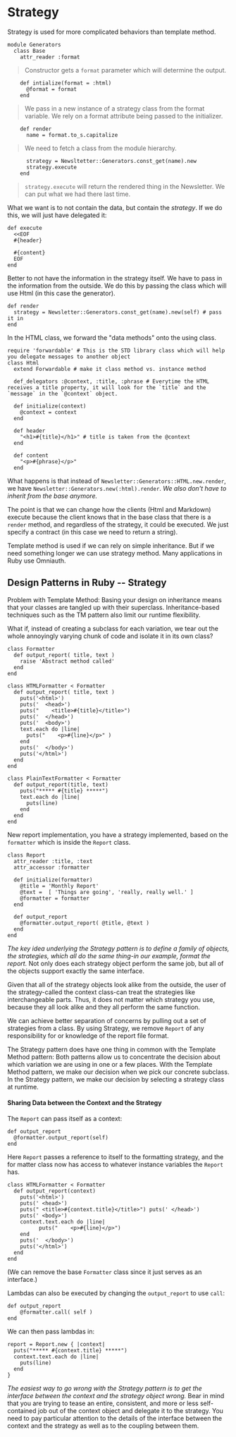 # Strategy

Strategy is used for more complicated behaviors than template method.

    module Generators
      class Base
        attr_reader :format

> Constructor gets a `format` parameter which will determine the output.

        def intialize(format = :html)
          @format = format
        end

> We pass in a new instance of a strategy class from the format variable. We rely on a format attribute being passed to the initializer.

        def render
          name = format.to_s.capitalize

> We need to fetch a class from the module hierarchy.

          strategy = Newsltetter::Generators.const_get(name).new
          strategy.execute
        end

> `strategy.execute` will return the rendered thing in the Newsletter. We can put what we had there last time.

What we want is to not contain the data, but contain the *strategy*. If we do this, we will just have delegated it:

    def execute
      <<EOF
      #{header}

      #{content}
      EOF
    end

Better to not have the information in the strategy itself. We have to pass in the information from the outside. We do this by passing the class which will use Html (in this case the generator).

    def render
      strategy = Newsletter::Generators.const_get(name).new(self) # pass it in
    end

In the HTML class, we forward the "data methods" onto the using class.

    require 'forwardable' # This is the STD library class which will help you delegate messages to another object
    class Html
      extend Forwardable # make it class method vs. instance method

      def_delegators :@context, :title, :phrase # Everytime the HTML receives a title property, it will look for the `title` and the `message` in the `@context` object.

      def initialize(context)
        @context = context
      end

      def header
        "<h1>#{title}</h1>" # title is taken from the @context
      end

      def content
        "<p>#{phrase}</p>"
      end


What happens is that instead of `Newsletter::Generators::HTML.new.render`, we have `Newsletter::Generators.new(:html).render`. *We also don't have to inherit from the base anymore.*

The point is that we can change how the clients (Html and Markdown) execute because the client knows that in the base class that there is a `render` method, and regardless of the strategy, it could be executed. We just specify a contract (in this case we need to return a string).

Template method is used if we can rely on simple inheritance. But if we need something longer we can use strategy method. Many applications in Ruby use Omniauth.

## Design Patterns in Ruby -- Strategy

Problem with Template Method: Basing your design on inheritance means that your classes are tangled up with their superclass. Inheritance-based techniques such as the TM pattern also limit our runtime flexibility.

What if, instead of creating a subclass for each variation, we tear out the whole annoyingly varying chunk of code and isolate it in its own class?

    class Formatter
      def output_report( title, text )
        raise 'Abstract method called'
      end
    end

    class HTMLFormatter < Formatter
      def output_report( title, text )
        puts('<html>')
        puts('  <head>')
        puts("    <title>#{title}</title>")
        puts('  </head>')
        puts('  <body>')
        text.each do |line|
          puts("    <p>#{line}</p>" )
        end
        puts('  </body>')
        puts('</html>')
      end
    end

    class PlainTextFormatter < Formatter
      def output_report(title, text)
        puts("***** #{title} *****")
        text.each do |line|
          puts(line)
        end
      end
    end

New report implementation, you have a strategy implemented, based on the `formatter` which is inside the `Report` class.

    class Report
      attr_reader :title, :text
      attr_accessor :formatter

      def initialize(formatter)
        @title = 'Monthly Report'
        @text =  [ 'Things are going', 'really, really well.' ]
        @formatter = formatter
      end

      def output_report
        @formatter.output_report( @title, @text )
      end
    end

*The key idea underlying the Strategy pattern is to define a family of objects, the strategies, which all do the same thing-in our example, format the report.* Not only does each strategy object perform the same job, but all of the objects support exactly the same interface.

Given that all of the strategy objects look alike from the outside, the user of the strategy-called the context class-can treat the strategies like interchangeable parts. Thus, it does not matter which strategy you use, because they all look alike and they all perform the same function.

We can achieve better separation of concerns by pulling out a set of strategies from a class. By using Strategy, we remove `Report` of any responsibility for or knowledge of the report file format.

The Strategy pattern does have one thing in common with the Template Method pattern: Both patterns allow us to concentrate the decision about which variation we are using in one or a few places. With the Template Method pattern, we make our decision when we pick our concrete subclass. In the Strategy pattern, we make our decision by selecting a strategy class at runtime.

#### Sharing Data between the Context and the Strategy

The `Report` can pass itself as a context:

    def output_report
      @formatter.output_report(self)
    end

Here `Report` passes a reference to itself to the formatting strategy, and the for matter class now has access to whatever instance variables the `Report` has.

    class HTMLFormatter < Formatter
      def output_report(context)
        puts('<html>')
        puts(' <head>')
        puts(" <title>#{context.title}</title>") puts(' </head>')
        puts(' <body>')
        context.text.each do |line|
              puts("    <p>#{line}</p>")
        end
        puts('  </body>')
        puts('</html>')
      end
    end

(We can remove the base `Formatter` class since it just serves as an interface.)

Lambdas can also be executed by changing the `output_report` to use `call`:

    def output_report
        @formatter.call( self )
    end

We can then pass lambdas in:

    report = Report.new { |context|
      puts("***** #{context.title} *****")
      context.text.each do |line|
        puts(line)
      end
    }

*The easiest way to go wrong with the Strategy pattern is to get the interface between the context and the strategy object wrong.* Bear in mind that you are trying to tease an entire, consistent, and more or less self-contained job out of the context object and delegate it to the strategy. You need to pay particular attention to the details of the interface between the context and the strategy as well as to the coupling between them.
